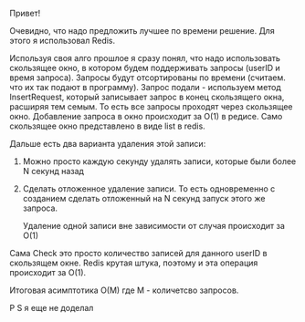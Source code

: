 Привет!

Очевидно, что надо предложить лучшее по времени решение. Для этого я использовал Redis.

Используя своя алго прошлое я сразу понял, что надо использовать скользящее окно, в котором будем поддерживать запросы (userID и время запроса). Запросы будут отсортированы по времени (считаем. что их так подают в программу). Запрос подали - используем метод InsertRequest, который записывает запрос в конец скользящего окна, расширяя тем семым. То есть все запросы проходят через скользящее окно. Добавление запроса в окно происходит за O(1) в редисе. Само скользящее окно представлено в виде list в redis.

Дальше есть два варианта удаления этой записи:

1) Можно просто каждую секунду удалять записи, которые были более N секунд назад
2) Сделать отложенное удаление записи. То есть одновременно с созданием сделать отложенный на N секунд запуск этого же запроса.

   Удаление одной записи вне зависимости от случая происходит за O(1)

Сама Check это просто количество записей для данного userID в скользящем окне. Redis крутая штука, поэтому и эта операция происходит за O(1). 

Итоговая асимптотика O(M) где M - количетсво запросов.


P S я еще не доделал
